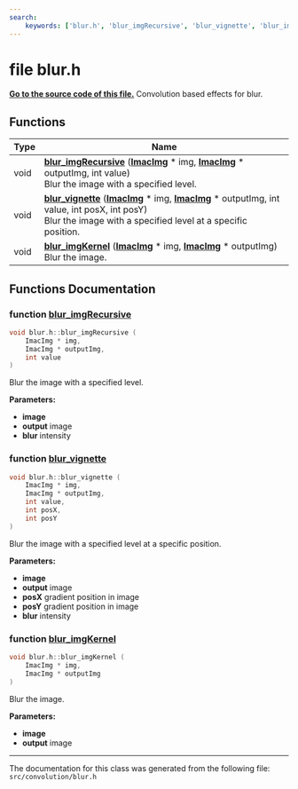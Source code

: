 ```yaml
---
search:
    keywords: ['blur.h', 'blur_imgRecursive', 'blur_vignette', 'blur_imgKernel']
---
```


# file blur.h

**[Go to the source code of this file.](blur_8h_source.md)**
Convolution based effects for blur. 
## Functions

|Type|Name|
|-----|-----|
|void|[**blur\_imgRecursive**](blur_8h.md#1aeddc95800fd4d81165de55bfba4d3c31) (**[ImacImg](struct_imac_img.md)** \* img, **[ImacImg](struct_imac_img.md)** \* outputImg, int value) <br>Blur the image with a specified level. |
|void|[**blur\_vignette**](blur_8h.md#1a98088fd600893c51f5e4e83a29af746d) (**[ImacImg](struct_imac_img.md)** \* img, **[ImacImg](struct_imac_img.md)** \* outputImg, int value, int posX, int posY) <br>Blur the image with a specified level at a specific position. |
|void|[**blur\_imgKernel**](blur_8h.md#1ad4421bdf7a09dd8f1aa7d58bf35c7da4) (**[ImacImg](struct_imac_img.md)** \* img, **[ImacImg](struct_imac_img.md)** \* outputImg) <br>Blur the image. |


## Functions Documentation

### function <a id="1aeddc95800fd4d81165de55bfba4d3c31" href="#1aeddc95800fd4d81165de55bfba4d3c31">blur\_imgRecursive</a>

```cpp
void blur.h::blur_imgRecursive (
    ImacImg * img,
    ImacImg * outputImg,
    int value
)
```

Blur the image with a specified level. 



**Parameters:**


* **image** 
* **output** image 
* **blur** intensity 



### function <a id="1a98088fd600893c51f5e4e83a29af746d" href="#1a98088fd600893c51f5e4e83a29af746d">blur\_vignette</a>

```cpp
void blur.h::blur_vignette (
    ImacImg * img,
    ImacImg * outputImg,
    int value,
    int posX,
    int posY
)
```

Blur the image with a specified level at a specific position. 



**Parameters:**


* **image** 
* **output** image 
* **posX** gradient position in image 
* **posY** gradient position in image 
* **blur** intensity 



### function <a id="1ad4421bdf7a09dd8f1aa7d58bf35c7da4" href="#1ad4421bdf7a09dd8f1aa7d58bf35c7da4">blur\_imgKernel</a>

```cpp
void blur.h::blur_imgKernel (
    ImacImg * img,
    ImacImg * outputImg
)
```

Blur the image. 



**Parameters:**


* **image** 
* **output** image 





----------------------------------------
The documentation for this class was generated from the following file: `src/convolution/blur.h`
